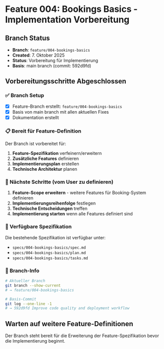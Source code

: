 # Feature 004: Bookings Basics - Implementation Vorbereitung

## Branch Status

- **Branch**: `feature/004-bookings-basics`
- **Created**: 7. Oktober 2025
- **Status**: Vorbereitung für Implementierung
- **Basis**: main branch (commit: 592d9fd)

## Vorbereitungsschritte Abgeschlossen

### ✅ Branch Setup

- [x] Feature-Branch erstellt: `feature/004-bookings-basics`
- [x] Basis von main branch mit allen aktuellen Fixes
- [x] Dokumentation erstellt

### 📋 Bereit für Feature-Definition

Der Branch ist vorbereitet für:

1. **Feature-Spezifikation** verfeinern/erweitern
2. **Zusätzliche Features** definieren
3. **Implementierungsplan** erstellen
4. **Technische Architektur** planen

### 🎯 Nächste Schritte (vom User zu definieren)

1. **Feature-Scope erweitern** - weitere Features für Booking-System definieren
2. **Implementierungsreihenfolge** festlegen
3. **Technische Entscheidungen** treffen
4. **Implementierung starten** wenn alle Features definiert sind

### 📁 Verfügbare Spezifikation

Die bestehende Spezifikation ist verfügbar unter:

- `specs/004-bookings-basics/spec.md`
- `specs/004-bookings-basics/plan.md`
- `specs/004-bookings-basics/tasks.md`

### 🔄 Branch-Info

```bash
# Aktueller Branch
git branch --show-current
# → feature/004-bookings-basics

# Basis-Commit
git log --one-line -1
# → 592d9fd Improve code quality and deployment workflow
```

## Warten auf weitere Feature-Definitionen

Der Branch steht bereit für die Erweiterung der Feature-Spezifikation bevor die Implementierung
beginnt.
